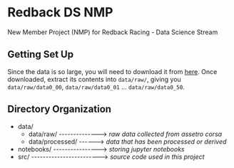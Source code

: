 # Redback DS NMP
New Member Project (NMP) for Redback Racing - Data Science Stream

## Getting Set Up
Since the data is so large, you will need to download it from [here](https://unsw.sharepoint.com/:u:/s/UNSWRedbackRacing-2022T1NMP/EVj9nCGM8_FLuL_TUXznxI0BQsV5058Sc0kpM22PjP0SoA?e=PolZnq). Once downloaded, extract its contents into `data/raw/`, giving you `data/raw/data0_00`, `data/raw/data0_01` ... `data/raw/data0_50`.


## Directory Organization
- data/
  - data/raw/ -------------->     *raw data collected from assetro corsa*
  - data/processed/ ------>     *data that has been processed or derived*
- notebooks/ ---------------->     *storing jupyter notebooks*
- src/ ------------------------>     *source code used in this project*
